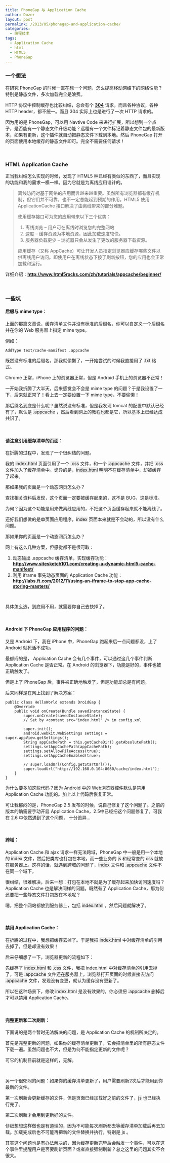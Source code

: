 ```yaml
---
title: PhoneGap 与 Application Cache
author: Dozer
layout: post
permalink: /2013/05/phonegap-and-application-cache/
categories:
  - 编程技术
tags:
  - Application Cache
  - html
  - HTML5
  - PhoneGap
---
```


### 一个想法

在研究 PhoneGap 的时候一直在想一个问题，怎么提高移动网络下的网络性能？特别是静态文件，多次加载完全是浪费。

HTTP 协议中控制缓存也比较纠结，总会有个 <a href="http://www.w3.org/Protocols/rfc2616/rfc2616-sec10.html#sec10.3.5" target="_blank"><strong>304</strong></a> 请求，而且各种协议，各种 HTTP header，都不统一。而且 304 实际上也是进行了一次 HTTP 请求的。

因为用的是 PhoneGap，可以用 Navtive Code 来进行扩展，所以想到一个点子，是否能有一个静态文件升级功能？远程有一个文件标记着静态文件包的最新版本，如果有更新，这个插件就自动把静态文件下载到本地。然后 PhoneGap 打开的页面使用本地缓存的静态文件即可。完全不需要任何请求！

<!--more-->

&nbsp;

### HTML Application Cache

正当我纠结怎么实现的时候，发现了 HTML5 种已经有类似的东西了，而且实现的功能和我的需求一模一样。因为它就是为离线应用设计的。

> 离线访问对基于网络的应用而言越来越重要。虽然所有浏览器都有缓存机制，但它们并不可靠，也不一定总能起到预期的作用。HTML5 使用 ApplicationCache 接口解决了由离线带来的部分难题。
>
> 使用缓存接口可为您的应用带来以下三个优势：
>
> 1.  离线浏览 &#8211; 用户可在离线时浏览您的完整网站
> 2.  速度 &#8211; 缓存资源为本地资源，因此加载速度较快。
> 3.  服务器负载更少 &#8211; 浏览器只会从发生了更改的服务器下载资源。
>
> 应用缓存（又称 AppCache）可让开发人员指定浏览器应缓存哪些文件以供离线用户访问。即使用户在离线状态下按了刷新按钮，您的应用也会正常加载和运行。

详细介绍：<a href="http://www.html5rocks.com/zh/tutorials/appcache/beginner/" target="_blank"><strong>http://www.html5rocks.com/zh/tutorials/appcache/beginner/</strong></a>

&nbsp;

### 一些坑

#### 后缀与 mime type：

上面的那篇文章说，缓存清单文件并没有标准的后缀名，你可以自定义一个后缀名并在你的 Web 服务器上指定 mime type。

例如：

`AddType text/cache-manifest .appcache`

既然没有标准的后缀名，那我就偷懒了，一开始尝试的时候我直接用了 <span style="background-color: #eeeeee;">.txt</span> 格式。

Chrome 正常，iPhone 上的浏览器正常，但是 Android 手机上的浏览器不正常！

一开始我折腾了大半天，后来感觉会不会是 mime type 的问题？于是我设置了一下，后来就正常了！看上去一定要设置一下 mime type，不要偷懒！

那后缀名到底是什么呢？虽然说没有标准，但是我发现 tomcat 的配置中默认已经有了，默认是 <span style="background-color: #eeeeee;">.appcache</span> ，然后看到网上的教程也都是它，所以基本上已经达成共识了。

&nbsp;

#### 请注意引用缓存清单的页面：

在折腾的过程中，发现了一个很纠结的问题。

我的 <span style="background-color: #eeeeee;">index.html</span> 页面引用了一个 <span style="background-color: #eeeeee;">.css</span> 文件，和一个 <span style="background-color: #eeeeee;">.appcache</span> 文件，并把 <span style="background-color: #eeeeee;">.css</span> 文件加入了缓存清单中。诡异的是，<span style="background-color: #eeeeee;">index.html</span> 明明不在缓存清单中，却被缓存了起来。

那如果我的页面是一个动态网页怎么办？

查找相关资料后发现，这个页面一定要被缓存起来的，这不是 BUG，这是标准。

为何？因为这个功能是用来做离线应用的，不把这个页面缓存起来就不能离线了。

还好我们想做的是单页面应用程序，<span style="background-color: #eeeeee;">index</span> 页面本来就是不会动的，所以没有什么问题。

那如果你的页面是一个动态网页怎么办？

网上有这么几种方案，但感觉都不是很可取：

1.  动态输出 .appcache 缓存清单，实现缓存功能：<a href="http://www.sitesketch101.com/creating-a-dynamic-html5-cache-manifest/" target="_blank"><strong>http://www.sitesketch101.com/creating-a-dynamic-html5-cache-manifest/</strong></a>
2.  利用 iframe 事先动态页面的 Application Cache 功能：<a href="http://labs.ft.com/2012/11/using-an-iframe-to-stop-app-cache-storing-masters/" target="_blank"><strong>http://labs.ft.com/2012/11/using-an-iframe-to-stop-app-cache-storing-masters/</strong></a>

&nbsp;

具体怎么选，到底用不用，就需要你自己去抉择了。

&nbsp;

#### Android 下 PhoneGap 应用程序的问题：

又是 Android 下，我在 iPhone 中，PhoneGap 跑起来后一点问题都没，上了 Android 就死活不成功。

最郁闷的是， Application Cache 会有几个事件，可以通过这几个事件判断 Application Cache 是否正常。在 Android 的浏览器下，功能是好的，事件也被正确触发了。

但是上了 PhoneGap 后，事件被正确地触发了，但是功能却总是有问题。

后来同样是在网上找到了解决方案：

    public class HelloWorld extends DroidGap {
    	@Override
    	public void onCreate(Bundle savedInstanceState) {
    		super.onCreate(savedInstanceState);
    		// Set by <content src="index.html" /> in config.xml

    		super.init();
    		android.webkit.WebSettings settings = super.appView.getSettings();
    		String appCachePath = this.getCacheDir().getAbsolutePath();
    		settings.setAppCachePath(appCachePath);
    		settings.setAllowFileAccess(true);
    		settings.setAppCacheEnabled(true);

    		// super.loadUrl(Config.getStartUrl());
    		super.loadUrl("http://192.168.0.104:8080/cache/index.html");
    	}
    }

为什么要多加这些代码？因为 Android 中的 Web浏览器控件默认是禁用 Application Cache 功能的。加上以上代码后恢复正常。

可让我郁闷的是，PhoneGap 2.5 发布的时候，说自己修复了这个问题了。之前的版本的确需要手动开启 Application Cache，2.5中已经把这个问题修复了。可我在 2.6 中依然遇到了这个问题， 十分诡异…

&nbsp;

#### 跨域：

Application Cache 和 ajax 请求一样无法跨域，PhoneGap 中一般是用一个本地的 <span style="background-color: #eeeeee;">index</span> 文件，然后把类库也打包在本地，而一些业务的 <span style="background-color: #eeeeee;">js</span> 和经常变的 <span style="background-color: #eeeeee;">css</span> 就放在服务器上。这样的话，就遇到跨域的问题了，<span style="background-color: #eeeeee;">index</span> 文件和 <span style="background-color: #eeeeee;">.appcache</span> 文件不在同一个域下。

很纠结，很难解决，后来一想：打包在本地不就是为了缓存起来加快访问速度吗？Application Cache 也是解决同样的问题。既然有了 Application Cache，那为何还要把一些静态文件打包放在本地呢？

嗯，把整个网站都放到服务器上，包括 <span style="background-color: #eeeeee;">index.html</span> ，然后问题就解决了。

&nbsp;

#### 禁用 Application Cache：

在折腾的过程中，我想把缓存去掉了。于是我把 <span style="background-color: #eeeeee;">index.html</span> 中对缓存清单的引用去掉了，但是却没有效果！

后来仔细想了一下，浏览器更新的流程如下：

先缓存了 <span style="background-color: #eeeeee;">index.html</span> 和 <span style="background-color: #eeeeee;">.css</span> 文件，我把 index.html 中对缓存清单的引用去掉了，可是 <span style="background-color: #eeeeee;">.appcache</span> 文件还在服务器上。浏览器打开页面的时候直接去访问 <span style="background-color: #eeeeee;">.appcache</span> 文件，发现没有变更，就认为缓存没有更新了。

所以在这种场景下，修改<span style="background-color: #eeeeee;"> index.html</span> 是没有效果的，你必须把 <span style="background-color: #eeeeee;">.appcache</span> 删掉后才可以禁用 Application Cache。

&nbsp;

#### 完整更新和二次刷新：

下面说的是两个暂时无法解决的问题，是 Application Cache 的机制所决定的。

首先是完整更新的问题，如果你的缓存清单更新了，它会把清单里的所有静态文件下载一遍。虽然问题也不大，但是为何不能指定更新的文件呢？

可它的机制目前就是这样的，无解。

&nbsp;

另一个很郁闷的问题：如果你的缓存清单更新了，用户需要刷新2次后才能用到你最新的文件。

第一次刷新会更新缓存的文件，但是页面已经加载好之前的文件了，<span style="background-color: #eeeeee;">js</span> 也已经执行完了。

第二次刷新才会用到更新好的文件。

仔细想想这样做也是有道理的，因为不可能每次刷新都去等缓存清单加载后再去加载。加载完成后也不可能再把新的文件替换并执行，特别是 <span style="background-color: #eeeeee;">js</span> 。

其实这个问题也是有办法解决的，因为缓存更新完毕后会触发一个事件，可以在这个事件里提醒用户是否要刷新页面？或者直接强制刷新？总之这里的问题其实不会很大。
